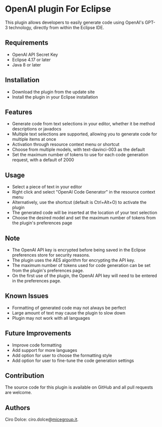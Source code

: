 # OpenAI plugin For Eclipse
This plugin allows developers to easily generate code using OpenAI's GPT-3 technology, directly from within the Eclipse IDE.

## Requirements
- OpenAI API Secret Key
- Eclipse 4.17 or later
- Java 8 or later

## Installation
- Download the plugin from the update site
- Install the plugin in your Eclipse installation

## Features
- Generate code from text selections in your editor, whether it be method descriptions or javadocs
- Multiple text selections are supported, allowing you to generate code for multiple items at once
- Activation through resource context menu or shortcut 
- Choose from multiple models, with text-davinci-003 as the default
- Set the maximum number of tokens to use for each code generation request, with a default of 2000

## Usage
- Select a piece of text in your editor
- Right click and select "OpenAI Code Generator" in the resource context menu
- Alternatively, use the shortcut (default is Ctrl+Alt+O) to activate the plugin
- The generated code will be inserted at the location of your text selection
- Choose the desired model and set the maximum number of tokens from the plugin's preferences page

## Note
- The OpenAI API key is encrypted before being saved in the Eclipse preferences store for security reasons.
- The plugin uses the AES algorithm for encrypting the API key.
- The maximum number of tokens used for code generation can be set from the plugin's preferences page.
- On the first use of the plugin, the OpenAI API key will need to be entered in the preferences page.

## Known Issues
- Formatting of generated code may not always be perfect
- Large amount of text may cause the plugin to slow down
- Plugin may not work with all languages

## Future Improvements
- Improve code formatting
- Add support for more languages
- Add option for user to choose the formatting style
- Add option for user to fine-tune the code generation settings

## Contribution
The source code for this plugin is available on GitHub and all pull requests are welcome.

## Authors
Ciro Dolce: ciro.dolce@[micegroup.it](https://www.micegroup.it).

[comment]: <> (## Licenza
Questo progetto è rilasciato sotto la licenza [<nome licenza>].)
